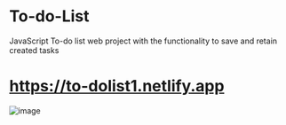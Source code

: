 # To-do-List
JavaScript To-do list web project with the functionality to save and retain created tasks
# https://to-dolist1.netlify.app
![image](https://user-images.githubusercontent.com/81018331/182394607-e6c9db85-036d-4670-a80e-9c99d205d626.png)
